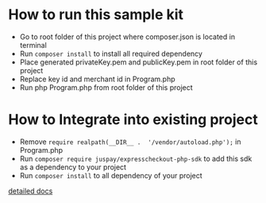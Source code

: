 # How to run this sample kit
- Go to root folder of this project where composer.json is located in terminal
- Run ```composer install``` to install all required dependency
- Place generated privateKey.pem and publicKey.pem in root folder of this project
- Replace key id and merchant id in Program.php
- Run php Program.php from root folder of this project

# How to Integrate into existing project
- Remove ```require realpath(__DIR__ .  '/vendor/autoload.php');``` in Program.php
- Run ```composer require juspay/expresscheckout-php-sdk``` to add this sdk as a dependency to your project
- Run ```composer install``` to all dependency of your project

[detailed docs](https://packagist.org/packages/juspay/expresscheckout-php-sdk)